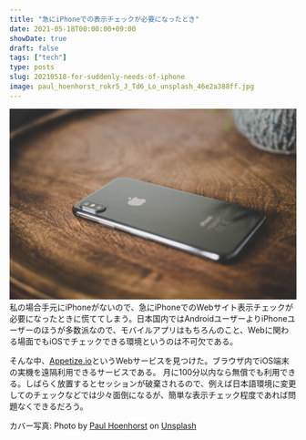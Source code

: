 ```yaml
---
title: "急にiPhoneでの表示チェックが必要になったとき"
date: 2021-05-18T00:00:00+09:00
showDate: true
draft: false
tags: ["tech"]
type: posts
slug: 20210518-for-suddenly-needs-of-iphone
image: paul_hoenhorst_rokr5_J_Td6_Lo_unsplash_46e2a388ff.jpg
---
```

![Cover Image](./paul_hoenhorst_rokr5_J_Td6_Lo_unsplash_46e2a388ff.jpg)
私の場合手元にiPhoneがないので、急にiPhoneでのWebサイト表示チェックが必要になったときに慌ててしまう。日本国内ではAndroidユーザーよりiPhoneユーザーのほうが多数派なので、モバイルアプリはもちろんのこと、Webに関わる場面でもiOSでチェックできる環境というのは不可欠である。

そんな中、[Appetize.io](https://appetize.io/)というWebサービスを見つけた。ブラウザ内でiOS端末の実機を遠隔利用できるサービスである。
月に100分以内なら無償でも利用できる。しばらく放置するとセッションが破棄されるので、例えば日本語環境に変更してのチェックなどでは少々面倒になるが、簡単な表示チェック程度であれば問題なくできるだろう。

カバー写真: Photo by <a href="https://unsplash.com/@paul_hoenhorst?utm_source=unsplash&utm_medium=referral&utm_content=creditCopyText">Paul Hoenhorst</a> on <a href="https://unsplash.com/s/photos/iphone?utm_source=unsplash&utm_medium=referral&utm_content=creditCopyText">Unsplash</a>

